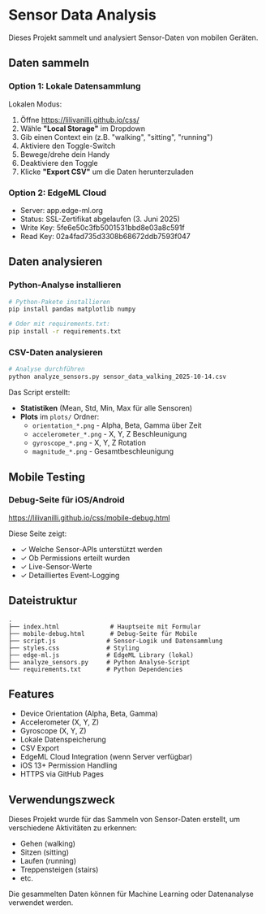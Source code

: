 # Sensor Data Analysis

Dieses Projekt sammelt und analysiert Sensor-Daten von mobilen Geräten.

## Daten sammeln

### Option 1: Lokale Datensammlung
Lokalen Modus:

1. Öffne https://lilivanilli.github.io/css/
2. Wähle **"Local Storage"** im Dropdown
3. Gib einen Context ein (z.B. "walking", "sitting", "running")
4. Aktiviere den Toggle-Switch
5. Bewege/drehe dein Handy
6. Deaktiviere den Toggle
7. Klicke **"Export CSV"** um die Daten herunterzuladen

### Option 2: EdgeML Cloud
- Server: app.edge-ml.org
- Status: SSL-Zertifikat abgelaufen (3. Juni 2025)
- Write Key: 5fe6e50c3fb5001531bbd8e03a8c591f
- Read Key: 02a4fad735d3308b68672ddb7593f047

## Daten analysieren

### Python-Analyse installieren

```bash
# Python-Pakete installieren
pip install pandas matplotlib numpy

# Oder mit requirements.txt:
pip install -r requirements.txt
```

### CSV-Daten analysieren

```bash
# Analyse durchführen
python analyze_sensors.py sensor_data_walking_2025-10-14.csv
```

Das Script erstellt:
- **Statistiken** (Mean, Std, Min, Max für alle Sensoren)
- **Plots** im `plots/` Ordner:
  - `orientation_*.png` - Alpha, Beta, Gamma über Zeit
  - `accelerometer_*.png` - X, Y, Z Beschleunigung
  - `gyroscope_*.png` - X, Y, Z Rotation
  - `magnitude_*.png` - Gesamtbeschleunigung

## Mobile Testing

### Debug-Seite für iOS/Android
https://lilivanilli.github.io/css/mobile-debug.html

Diese Seite zeigt:
- ✓ Welche Sensor-APIs unterstützt werden
- ✓ Ob Permissions erteilt wurden
- ✓ Live-Sensor-Werte
- ✓ Detailliertes Event-Logging

## Dateistruktur

```
.
├── index.html              # Hauptseite mit Formular
├── mobile-debug.html       # Debug-Seite für Mobile
├── script.js              # Sensor-Logik und Datensammlung
├── styles.css             # Styling
├── edge-ml.js             # EdgeML Library (lokal)
├── analyze_sensors.py     # Python Analyse-Script
└── requirements.txt       # Python Dependencies
```

## Features

- Device Orientation (Alpha, Beta, Gamma)
- Accelerometer (X, Y, Z)
- Gyroscope (X, Y, Z)
- Lokale Datenspeicherung
- CSV Export
- EdgeML Cloud Integration (wenn Server verfügbar)
- iOS 13+ Permission Handling
- HTTPS via GitHub Pages

## Verwendungszweck

Dieses Projekt wurde für das Sammeln von Sensor-Daten erstellt, um verschiedene Aktivitäten zu erkennen:
- Gehen (walking)
- Sitzen (sitting)
- Laufen (running)
- Treppensteigen (stairs)
- etc.

Die gesammelten Daten können für Machine Learning oder Datenanalyse verwendet werden.
